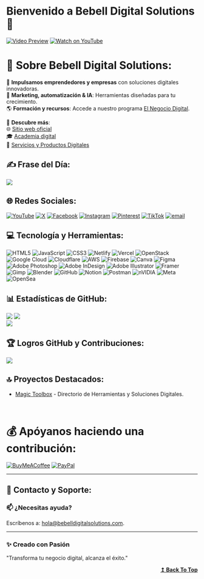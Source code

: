 # Bienvenido a Bebell Digital Solutions 🎉
[![Video Preview](https://bucket.mlcdn.com/a/3336/3336910/images/3bfe048a1f93910b91db9b06055cdb1cbf7ffa16.gif)](https://youtu.be/n-4gTbKU0ac>)
[![Watch on YouTube](https://img.shields.io/badge/YouTube-Reproducir%20Video-red?logo=youtube)](https://youtu.be/n-4gTbKU0ac)
<!---
Bebell-Digital-Solutions/Bebell-Digital-Solutions is a ✨ special ✨ repository because its `README.md` (this file) appears on your GitHub profile.
You can click the Preview link to take a look at your changes.
--->
# 💫 Sobre Bebell Digital Solutions:
🚀 **Impulsamos emprendedores y empresas** con soluciones digitales innovadoras.<br>📲 **Marketing, automatización & IA**: Herramientas diseñadas para tu crecimiento.<br>🌎 **Formación y recursos**: Accede a nuestro programa [El Negocio Digital](https://elnegocio.digital).<br>


🔗 **Descubre más**:<br>🌐 [Sitio web oficial](https://bebelldigitalsolutions.com)  
🎓 [Academia digital](https://academia.elnegocio.digital) <br>
🤝 [Servicios y Productos Digitales](https://productos-servicios.bebelldigitalsolutions.com/)



## ✍️ Frase del Día:
![](https://quotes-github-readme.vercel.app/api?type=horizontal&theme=radical)

## 🌐 Redes Sociales:
[![YouTube](https://img.shields.io/badge/YouTube-%23FF0000.svg?logo=YouTube&logoColor=white)](https://youtube.com/@@bebelldigittalsolutions) [![X](https://img.shields.io/badge/X-black.svg?logo=X&logoColor=white)](https://x.com/bebelldigittals) [![Facebook](https://img.shields.io/badge/Facebook-%231877F2.svg?logo=Facebook&logoColor=white)](https://facebook.com/bebelldigittalsolutions) [![Instagram](https://img.shields.io/badge/Instagram-%23E4405F.svg?logo=Instagram&logoColor=white)](https://instagram.com/bebelldigittalsolutions) [![Pinterest](https://img.shields.io/badge/Pinterest-%23E60023.svg?logo=Pinterest&logoColor=white)](https://pinterest.com/bebelldigittals) [![TikTok](https://img.shields.io/badge/TikTok-%23000000.svg?logo=TikTok&logoColor=white)](https://tiktok.com/@@bebelldigittalsolutions) [![email](https://img.shields.io/badge/Email-D14836?logo=gmail&logoColor=white)](mailto:hola@bebelldigitalsolutions.com) 


## 💻 Tecnología y Herramientas:
![HTML5](https://img.shields.io/badge/html5-%23E34F26.svg?style=plastic&logo=html5&logoColor=white) ![JavaScript](https://img.shields.io/badge/javascript-%23323330.svg?style=plastic&logo=javascript&logoColor=%23F7DF1E) ![CSS3](https://img.shields.io/badge/css3-%231572B6.svg?style=plastic&logo=css3&logoColor=white) ![Netlify](https://img.shields.io/badge/netlify-%23000000.svg?style=plastic&logo=netlify&logoColor=#00C7B7) ![Vercel](https://img.shields.io/badge/vercel-%23000000.svg?style=plastic&logo=vercel&logoColor=white) ![OpenStack](https://img.shields.io/badge/Openstack-%23f01742.svg?style=plastic&logo=openstack&logoColor=white) ![Google Cloud](https://img.shields.io/badge/GoogleCloud-%234285F4.svg?style=plastic&logo=google-cloud&logoColor=white) ![Cloudflare](https://img.shields.io/badge/Cloudflare-F38020?style=plastic&logo=Cloudflare&logoColor=white) ![AWS](https://img.shields.io/badge/AWS-%23FF9900.svg?style=plastic&logo=amazon-aws&logoColor=white) ![Firebase](https://img.shields.io/badge/firebase-%23039BE5.svg?style=plastic&logo=firebase) ![Canva](https://img.shields.io/badge/Canva-%2300C4CC.svg?style=plastic&logo=Canva&logoColor=white) ![Figma](https://img.shields.io/badge/figma-%23F24E1E.svg?style=plastic&logo=figma&logoColor=white) ![Adobe Photoshop](https://img.shields.io/badge/adobe%20photoshop-%2331A8FF.svg?style=plastic&logo=adobe%20photoshop&logoColor=white) ![Adobe InDesign](https://img.shields.io/badge/Adobe%20InDesign-49021F?style=plastic&logo=adobeindesign&logoColor=FF3366) ![Adobe Illustrator](https://img.shields.io/badge/adobe%20illustrator-%23FF9A00.svg?style=plastic&logo=adobe%20illustrator&logoColor=white) ![Framer](https://img.shields.io/badge/Framer-black?style=plastic&logo=framer&logoColor=blue) ![Gimp](https://img.shields.io/badge/Gimp-657D8B?style=plastic&logo=gimp&logoColor=FFFFFF) ![Blender](https://img.shields.io/badge/blender-%23F5792A.svg?style=plastic&logo=blender&logoColor=white) ![GitHub](https://img.shields.io/badge/github-%23121011.svg?style=plastic&logo=github&logoColor=white) ![Notion](https://img.shields.io/badge/Notion-%23000000.svg?style=plastic&logo=notion&logoColor=white) ![Postman](https://img.shields.io/badge/Postman-FF6C37?style=plastic&logo=postman&logoColor=white) ![nVIDIA](https://img.shields.io/badge/nVIDIA-%2376B900.svg?style=plastic&logo=nVIDIA&logoColor=white) ![Meta](https://img.shields.io/badge/Meta-%230467DF.svg?style=plastic&logo=Meta&logoColor=white) ![OpenSea](https://img.shields.io/badge/OpenSea-%232081E2.svg?style=plastic&logo=opensea&logoColor=white)

## 📊 Estadísticas de GitHub:
![](https://github-readme-stats.vercel.app/api?username=Bebell-Digital-Solutions&theme=ambient_gradient&hide_border=true&include_all_commits=true&count_private=false)
![](https://nirzak-streak-stats.vercel.app/?user=Bebell-Digital-Solutions&theme=ambient_gradient&hide_border=true)<br/>
![](https://github-readme-stats.vercel.app/api/top-langs/?username=Bebell-Digital-Solutions&theme=ambient_gradient&hide_border=true&include_all_commits=true&count_private=false&layout=compact)

## 🏆 Logros GitHub y Contribuciones:
![](https://github-contributor-stats.vercel.app/api?username=Bebell-Digital-Solutions&limit=5&theme=radical&combine_all_yearly_contributions=true)


## 🔝 Proyectos Destacados:
- [Magic Toolbox](https://github.com/Bebell-Digital-Solutions/MagicToolbox-V08-English) - Directorio de Herramientas y Soluciones Digitales.  

<br>

# 💰 Apóyanos haciendo una contribución:
[![BuyMeACoffee](https://img.shields.io/badge/Buy%20Me%20a%20Coffee-ffdd00?style=for-the-badge&logo=buy-me-a-coffee&logoColor=black)](https://buymeacoffee.com/buymeacoffee.com/BebellDigitalSolutions) [![PayPal](https://img.shields.io/badge/PayPal-00457C?style=for-the-badge&logo=paypal&logoColor=white)](https://paypal.me/BebellDesignStudio?locale.x=es_DO)


---
## 💌 Contacto y Soporte:<br>
### 📫 ¿Necesitas ayuda? <br/>
Escríbenos a: hola@bebelldigitalsolutions.com.


---
### ✨ Creado con Pasión
"Transforma tu negocio digital, alcanza el éxito."


<!-- Proudly created with GPRM ( https://gprm.itsvg.in ) -->

<div align="right">
    <b><a href="#table-of-contents">↥ Back To Top</a></b>
</div>

